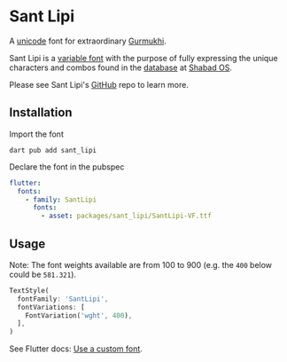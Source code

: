 # Sant Lipi

A [unicode](<https://en.wikipedia.org/wiki/Gurmukhi_(Unicode_block)>) font for extraordinary [Gurmukhi](https://en.wikipedia.org/wiki/Gurmukhi).

Sant Lipi is a [variable font](https://developer.mozilla.org/en-US/docs/Web/CSS/CSS_Fonts/Variable_Fonts_Guide) with the purpose of fully expressing the unique characters and combos found in the [database](https://github.com/shabados/database) at [Shabad OS](https://shabados.com/).

Please see Sant Lipi's [GitHub](https://github.com/shabados/SantLipi) repo to learn more.

## Installation

Import the font

```shell
dart pub add sant_lipi
```

Declare the font in the pubspec

```yaml
flutter:
  fonts:
    - family: SantLipi
      fonts:
        - asset: packages/sant_lipi/SantLipi-VF.ttf
```

## Usage

Note: The font weights available are from 100 to 900 (e.g. the `400` below could be `581.321`).

```dart
TextStyle(
  fontFamily: 'SantLipi',
  fontVariations: [
    FontVariation('wght', 400),
  ],
)
```

See Flutter docs: [Use a custom font](https://docs.flutter.dev/cookbook/design/fonts).
